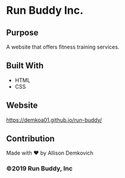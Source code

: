 # Run Buddy Inc.

## Purpose
A website that offers fitness training services.

## Built With
* HTML
* CSS

## Website
https://demkoa01.github.io/run-buddy/

## Contribution
Made with ❤️ by Allison Demkovich

### ©️2019 Run Buddy, Inc
